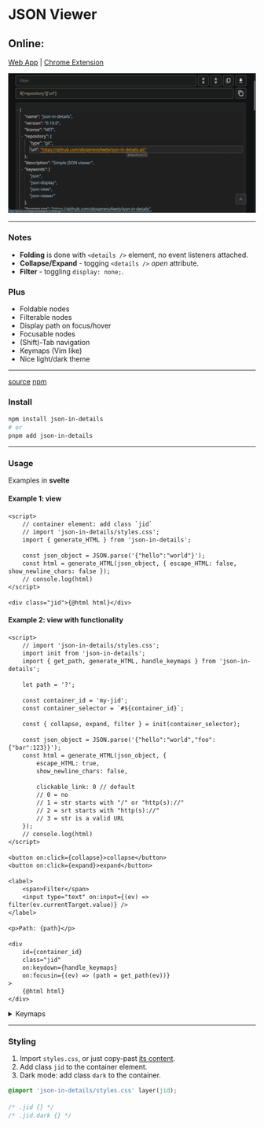 # JSON Viewer

## Online:

[Web App](https://json-viewer.delphic.top)
| [Chrome Extension](https://chrome.google.com/webstore/detail/functional-json-viewer/cokkmplppnaigoodkkjopoblfaelibab)

![sceeenshot](./Screenshot.png)

---

### Notes

- **Folding** is done with `<details />` element, no event listeners attached.
- **Collapse/Expand** - togging `<details />` _open_ attribute.
- **Filter** - toggling `display: none;`.

### Plus

- Foldable nodes
- Filterable nodes
- Display path on focus/hover
- Focusable nodes
- (Shift)-Tab navigation
- Keymaps (Vim like)
- Nice light/dark theme

---

[source](./src/lib/) [npm](https://www.npmjs.com/package/json-in-details)

### Install

```bash
npm install json-in-details
# or
pnpm add json-in-details
```

---

### Usage

Examples in **svelte**

#### Example 1: view

```svelte
<script>
	// container element: add class `jid`
	// import 'json-in-details/styles.css';
	import { generate_HTML } from 'json-in-details';

	const json_object = JSON.parse('{"hello":"world"}');
	const html = generate_HTML(json_object, { escape_HTML: false, show_newline_chars: false });
	// console.log(html)
</script>

<div class="jid">{@html html}</div>
```

#### Example 2: view with functionality

```svelte
<script>
	// import 'json-in-details/styles.css';
	import init from 'json-in-details';
	import { get_path, generate_HTML, handle_keymaps } from 'json-in-details';

	let path = '?';

	const container_id = 'my-jid';
	const container_selector = `#${container_id}`;

	const { collapse, expand, filter } = init(container_selector);

	const json_object = JSON.parse('{"hello":"world","foo":{"bar":123}}');
	const html = generate_HTML(json_object, {
		escape_HTML: true,
		show_newline_chars: false,

		clickable_link: 0 // default
		// 0 = no
		// 1 = str starts with "/" or "http(s)://"
		// 2 = srt starts with "http(s)://"
		// 3 = str is a valid URL
	});
	// console.log(html)
</script>

<button on:click={collapse}>collapse</button>
<button on:click={expand}>expand</button>

<label>
	<span>Filter</span>
	<input type="text" on:input={(ev) => filter(ev.currentTarget.value)} />
</label>

<p>Path: {path}</p>

<div
	id={container_id}
	class="jid"
	on:keydown={handle_keymaps}
	on:focusin={(ev) => (path = get_path(ev))}
>
	{@html html}
</div>
```

<details>
<summary>Keymaps</summary>
  <p>h - move focus left (parent node)</p>
  <p>j - move focus down (next sibling)</p>
  <p>k - move focus up (previous sibling)</p>
  <p>l - move focus right (child node)</p>
  <p>c - collapse all child nodes</p>
  <p>e - expand all child nodes</p>
</details>

---

### Styling

1. Import `styles.css`, or just copy-past [its content](./src/lib/styles.css).
2. Add class `jid` to the container element.
3. Dark mode: add class `dark` to the container.

```css
@import 'json-in-details/styles.css' layer(jid);

/* .jid {} */
/* .jid.dark {} */
```

